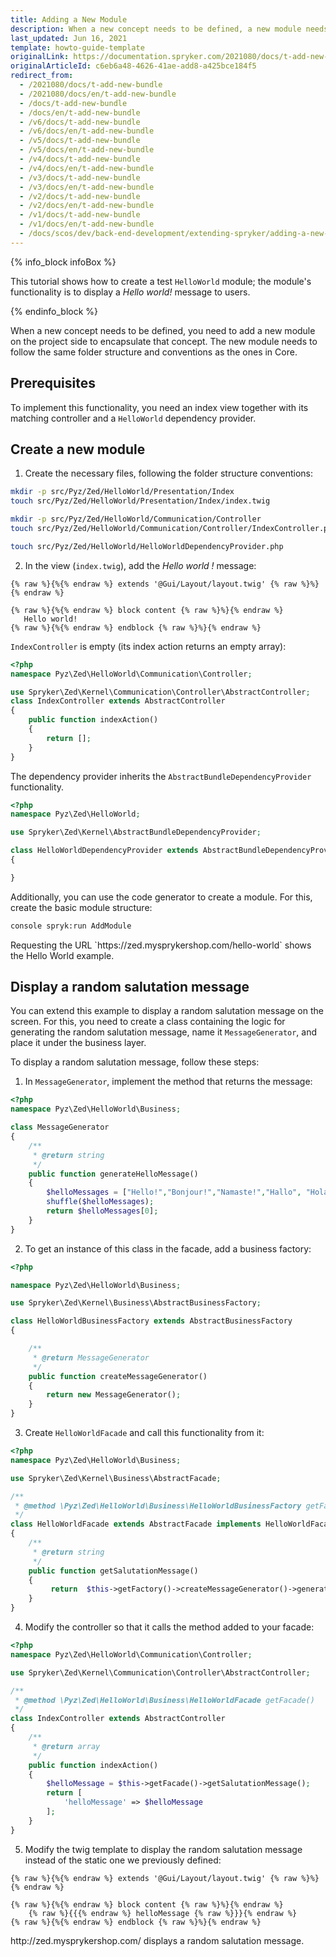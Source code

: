```yaml
---
title: Adding a New Module
description: When a new concept needs to be defined, a new module needs to be added on the project side to encapsulate that concept. The new module needs to follow the same folder structure and conventions as the ones in Core.
last_updated: Jun 16, 2021
template: howto-guide-template
originalLink: https://documentation.spryker.com/2021080/docs/t-add-new-bundle
originalArticleId: c6eb6a48-4626-41ae-add8-a425bce184f5
redirect_from:
  - /2021080/docs/t-add-new-bundle
  - /2021080/docs/en/t-add-new-bundle
  - /docs/t-add-new-bundle
  - /docs/en/t-add-new-bundle
  - /v6/docs/t-add-new-bundle
  - /v6/docs/en/t-add-new-bundle
  - /v5/docs/t-add-new-bundle
  - /v5/docs/en/t-add-new-bundle
  - /v4/docs/t-add-new-bundle
  - /v4/docs/en/t-add-new-bundle
  - /v3/docs/t-add-new-bundle
  - /v3/docs/en/t-add-new-bundle
  - /v2/docs/t-add-new-bundle
  - /v2/docs/en/t-add-new-bundle
  - /v1/docs/t-add-new-bundle
  - /v1/docs/en/t-add-new-bundle
  - /docs/scos/dev/back-end-development/extending-spryker/adding-a-new-module.html
---
```


{% info_block infoBox %}

This tutorial shows how to create a test `HelloWorld` module; the module's functionality is to display a _Hello world!_ message to users.

{% endinfo_block %}

When a new concept needs to be defined, you need to add a new module on the project side to encapsulate that concept. The new module needs to follow the same folder structure and conventions as the ones in Core.

## Prerequisites

To implement this functionality, you need an index view together with its matching controller and a `HelloWorld` dependency provider.

## Create a new module

1. Create the necessary files, following the folder structure conventions:

```bash
mkdir -p src/Pyz/Zed/HelloWorld/Presentation/Index
touch src/Pyz/Zed/HelloWorld/Presentation/Index/index.twig

mkdir -p src/Pyz/Zed/HelloWorld/Communication/Controller
touch src/Pyz/Zed/HelloWorld/Communication/Controller/IndexController.php

touch src/Pyz/Zed/HelloWorld/HelloWorldDependencyProvider.php
```

2. In the view (`index.twig`), add the _Hello world !_ message:

```twig
{% raw %}{%{% endraw %} extends '@Gui/Layout/layout.twig' {% raw %}%}{% endraw %}

{% raw %}{%{% endraw %} block content {% raw %}%}{% endraw %}
   Hello world!
{% raw %}{%{% endraw %} endblock {% raw %}%}{% endraw %}
```

`IndexController` is empty (its index action returns an empty array):

```php
<?php
namespace Pyz\Zed\HelloWorld\Communication\Controller;

use Spryker\Zed\Kernel\Communication\Controller\AbstractController;
class IndexController extends AbstractController
{
    public function indexAction()
    {
        return [];
    }
}
```

The dependency provider inherits the `AbstractBundleDependencyProvider` functionality.

```php
<?php
namespace Pyz\Zed\HelloWorld;

use Spryker\Zed\Kernel\AbstractBundleDependencyProvider;

class HelloWorldDependencyProvider extends AbstractBundleDependencyProvider
{

}
```

Additionally, you can use the code generator to create a module. For this, create the basic module structure:

```bash
console spryk:run AddModule
```

<!-- for demoshop --> Requesting the URL `https://zed.mysprykershop.com/hello-world` shows the Hello World example.

## Display a random salutation message

You can extend this example to display a random salutation message on the screen. For this, you need to create a class containing the logic for generating the random salutation message, name it `MessageGenerator`, and place it under the business layer.

To display a random salutation message, follow these steps:

1. In `MessageGenerator`, implement the method that returns the message:

```php
<?php
namespace Pyz\Zed\HelloWorld\Business;

class MessageGenerator
{
    /**
     * @return string
     */
    public function generateHelloMessage()
    {
        $helloMessages = ["Hello!","Bonjour!","Namaste!","Hallo", "Hola!", "Ciao!"];
        shuffle($helloMessages);
        return $helloMessages[0];
    }
}
```

2. To get an instance of this class in the facade, add a business factory:

```php
<?php

namespace Pyz\Zed\HelloWorld\Business;

use Spryker\Zed\Kernel\Business\AbstractBusinessFactory;

class HelloWorldBusinessFactory extends AbstractBusinessFactory
{

    /**
     * @return MessageGenerator
     */
    public function createMessageGenerator()
    {
        return new MessageGenerator();
    }
}
```

3. Create `HelloWorldFacade` and call this functionality from it:

```php
<?php
namespace Pyz\Zed\HelloWorld\Business;

use Spryker\Zed\Kernel\Business\AbstractFacade;

/**
 * @method \Pyz\Zed\HelloWorld\Business\HelloWorldBusinessFactory getFactory()
 */
class HelloWorldFacade extends AbstractFacade implements HelloWorldFacadeInterface
{
    /**
     * @return string
     */
    public function getSalutationMessage()
    {
         return  $this->getFactory()->createMessageGenerator()->generateHelloMessage();
    }
}
```

4. Modify the controller so that it calls the method added to your facade:

```php
<?php
namespace Pyz\Zed\HelloWorld\Communication\Controller;

use Spryker\Zed\Kernel\Communication\Controller\AbstractController;

/**
 * @method \Pyz\Zed\HelloWorld\Business\HelloWorldFacade getFacade()
 */
class IndexController extends AbstractController
{
    /**
     * @return array
     */
    public function indexAction()
    {
        $helloMessage = $this->getFacade()->getSalutationMessage();
        return [
            'helloMessage' => $helloMessage
        ];
    }
}
```

5. Modify the twig template to display the random salutation message instead of the static one we previously defined:

```twig
{% raw %}{%{% endraw %} extends '@Gui/Layout/layout.twig' {% raw %}%}{% endraw %}

{% raw %}{%{% endraw %} block content {% raw %}%}{% endraw %}
    {% raw %}{{{% endraw %} helloMessage {% raw %}}}{% endraw %}
{% raw %}{%{% endraw %} endblock {% raw %}%}{% endraw %}
```

<!-- for demoshop -->http://zed.mysprykershop.com/ displays a random salutation message.
